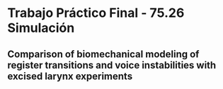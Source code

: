 # Trabajo Práctico Final - 75.26 Simulación
## Comparison of biomechanical modeling of register transitions and voice instabilities with excised larynx experiments